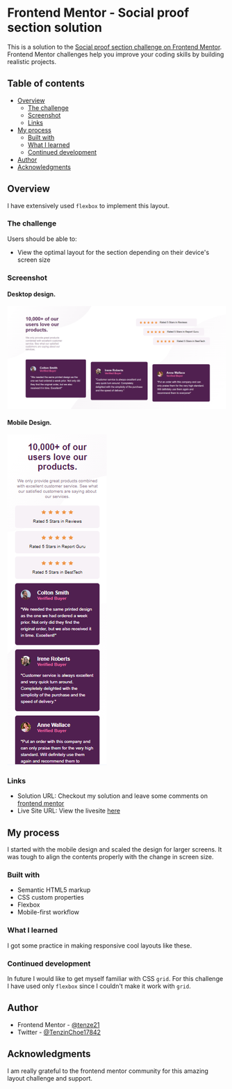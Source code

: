 # Frontend Mentor - Social proof section solution

This is a solution to the [Social proof section challenge on Frontend Mentor](https://www.frontendmentor.io/challenges/social-proof-section-6e0qTv_bA). Frontend Mentor challenges help you improve your coding skills by building realistic projects. 

## Table of contents

- [Overview](#overview)
  - [The challenge](#the-challenge)
  - [Screenshot](#screenshot)
  - [Links](#links)
- [My process](#my-process)
  - [Built with](#built-with)
  - [What I learned](#what-i-learned)
  - [Continued development](#continued-development)
- [Author](#author)
- [Acknowledgments](#acknowledgments)

## Overview
I have extensively used `flexbox` to implement this layout. 

### The challenge

Users should be able to:

- View the optimal layout for the section depending on their device's screen size

### Screenshot
#### Desktop design.
![](./desktop-design.png)

#### Mobile Design.
![](./mobile-design.png)


### Links

- Solution URL: Checkout my solution and leave some comments on [frontend mentor]()
- Live Site URL: View the livesite [here]()

## My process
I started with the mobile design and scaled the design for larger screens. It was tough to align the contents properly with the change in screen size.

### Built with

- Semantic HTML5 markup
- CSS custom properties
- Flexbox
- Mobile-first workflow

### What I learned
I got some practice in making responsive cool layouts like these. 

### Continued development
In future I would like to get myself familiar with CSS `grid`. For this challenge I have used only `flexbox` since I couldn't make it work with `grid`.

## Author

- Frontend Mentor - [@tenze21](https://www.frontendmentor.io/profile/tenze21)
- Twitter - [@TenzinChoe17842](https://www.twitter.com/TenzinChoe17842)


## Acknowledgments
I am really grateful to the frontend mentor community for this amazing layout challenge and support.
